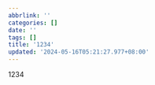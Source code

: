 ```yaml
---
abbrlink: ''
categories: []
date: ''
tags: []
title: '1234'
updated: '2024-05-16T05:21:27.977+08:00'
---
```

1234
